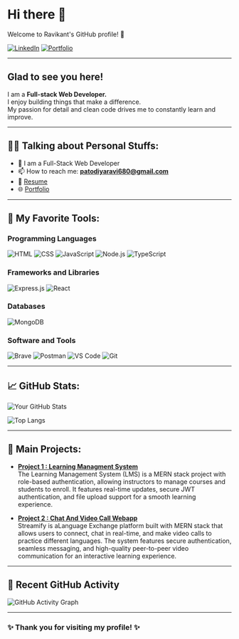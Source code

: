 # Hi there 👋

Welcome to Ravikant's GitHub profile! 🚀

[![LinkedIn](https://img.shields.io/badge/LinkedIn-blue?logo=linkedin)](https://www.linkedin.com/in/ravi-khati-6395502a9)
[![Portfolio](https://img.shields.io/badge/Portfolio-Website-purple)](https://ravikant-khati-portfolio.netlify.app/)

---
## Glad to see you here!

I am a **Full-stack Web Developer.**  
I enjoy building things that make a difference.  
My passion for detail and clean code drives me to constantly learn and improve.

---

## 🧑‍💻 Talking about Personal Stuffs:
- 💬 I am a Full-Stack Web Developer
- 📫 How to reach me: **patodiyaravi680@gmail.com**
- 📄 [Resume](https://drive.google.com/file/d/1-YhY85guftf8GS4hHnXFufKtAbA8q3bu/view?usp=sharing)
- 🌐 [Portfolio](https://ravikant-khati-portfolio.netlify.app/)

---

## 🚀 My Favorite Tools:
### Programming Languages
![HTML](https://img.shields.io/badge/HTML-E34F26?style=for-the-badge&logo=html5&logoColor=white)
![CSS](https://img.shields.io/badge/CSS-1572B6?style=for-the-badge&logo=css3&logoColor=white)
![JavaScript](https://img.shields.io/badge/JavaScript-F7DF1E?style=for-the-badge&logo=javascript&logoColor=black)
![Node.js](https://img.shields.io/badge/Node.js-339933?style=for-the-badge&logo=nodedotjs&logoColor=white)
![TypeScript](https://img.shields.io/badge/TypeScript-007ACC?style=for-the-badge&logo=typescript&logoColor=white)

### Frameworks and Libraries
![Express.js](https://img.shields.io/badge/Express.js-404D59?style=for-the-badge)
![React](https://img.shields.io/badge/React-61DAFB?style=for-the-badge&logo=react&logoColor=black)

### Databases
![MongoDB](https://img.shields.io/badge/MongoDB-4EA94B?style=for-the-badge&logo=mongodb&logoColor=white)

### Software and Tools
![Brave](https://img.shields.io/badge/Brave-FF7139?style=for-the-badge&logo=brave&logoColor=white)
![Postman](https://img.shields.io/badge/Postman-FF6C37?style=for-the-badge&logo=postman&logoColor=white)
![VS Code](https://img.shields.io/badge/Visual%20Studio%20Code-0078d7?style=for-the-badge&logo=visual%20studio%20code&logoColor=white)
![Git](https://img.shields.io/badge/Git-F05032?style=for-the-badge&logo=git&logoColor=white)

---

## 📈 GitHub Stats:
![Your GitHub Stats](https://github-readme-stats.vercel.app/api?username=ravikant-khati&show_icons=true&theme=radical)

![Top Langs](https://github-readme-stats.vercel.app/api/top-langs/?username=ravikant-khati&layout=compact&theme=radical)

---

## 📌 Main Projects:
- [**Project 1 : Learning Managment System**](https://lms-apcj.onrender.com/)  
The Learning Management System (LMS) is a MERN stack project with role-based authentication, allowing instructors to manage courses and students to enroll. It features real-time updates, secure JWT authentication, and file upload support for a smooth learning experience.

- [**Project 2 : Chat And Video Call Webapp**](https://chat-and-stream-app.onrender.com)  
Streamify is aLanguage Exchange platform built with MERN stack that allows users to connect, chat in real-time, and make video calls to practice different languages. The system features secure authentication, seamless messaging, and high-quality peer-to-peer video communication for an interactive learning experience.

---

## 📅 Recent GitHub Activity
![GitHub Activity Graph](https://github-profile-summary-cards.vercel.app/api/cards/profile-details?username=ravikant-khati&theme=dracula)

---

### ✨ Thank you for visiting my profile! ✨


